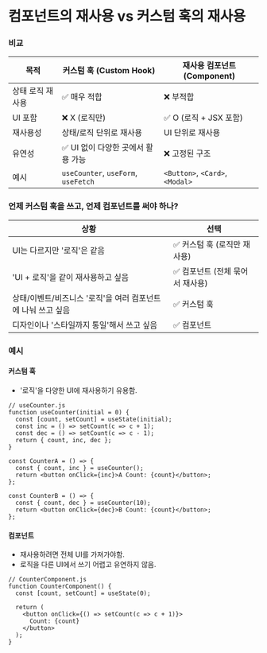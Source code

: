 # 컴포넌트의 재사용 vs 커스텀 훅의 재사용

### 비교
| 목적              | 커스텀 훅 (Custom Hook)                | 재사용 컴포넌트 (Component)       |
|-------------------|----------------------------------------|-----------------------------------|
| 상태 로직 재사용  | ✅ 매우 적합                           | ❌ 부적합                         |
| UI 포함           | ❌ X (로직만)                          | ✅ O (로직 + JSX 포함)            |
| 재사용성          | 상태/로직 단위로 재사용                | UI 단위로 재사용                  |
| 유연성            | ✅ UI 없이 다양한 곳에서 활용 가능     | ❌ 고정된 구조                    |
| 예시              | `useCounter`, `useForm`, `useFetch`    | `<Button>`, `<Card>`, `<Modal>`   |

### 언제 커스텀 훅을 쓰고, 언제 컴포넌트를 써야 하나?
| 상황                                                 | 선택                                      |
|------------------------------------------------------|-------------------------------------------|
| UI는 다르지만 '로직'은 같음                          | ✅ 커스텀 훅 (로직만 재사용)              |
| 'UI + 로직'을 같이 재사용하고 싶음                   | ✅ 컴포넌트 (전체 묶어서 재사용)          |
| 상태/이벤트/비즈니스 '로직'을 여러 컴포넌트에 나눠 쓰고 싶음 | ✅ 커스텀 훅                      |
| 디자인이나 '스타일까지 통일'해서 쓰고 싶음           | ✅ 컴포넌트                               |


### 예시
#### 커스텀 훅
- '로직'을 다양한 UI에 재사용하기 유용함.
```JSX
// useCounter.js
function useCounter(initial = 0) {
  const [count, setCount] = useState(initial);
  const inc = () => setCount(c => c + 1);
  const dec = () => setCount(c => c - 1);
  return { count, inc, dec };
}
```
```JSX
const CounterA = () => {
  const { count, inc } = useCounter();
  return <button onClick={inc}>A Count: {count}</button>;
};

const CounterB = () => {
  const { count, dec } = useCounter(10);
  return <button onClick={dec}>B Count: {count}</button>;
};
```

#### 컴포넌트
- 재사용하려면 전체 UI를 가져가야함.
- 로직을 다른 UI에서 쓰기 어렵고 유연하지 않음.
```JSX
// CounterComponent.js
function CounterComponent() {
  const [count, setCount] = useState(0);

  return (
    <button onClick={() => setCount(c => c + 1)}>
      Count: {count}
    </button>
  );
}
```
